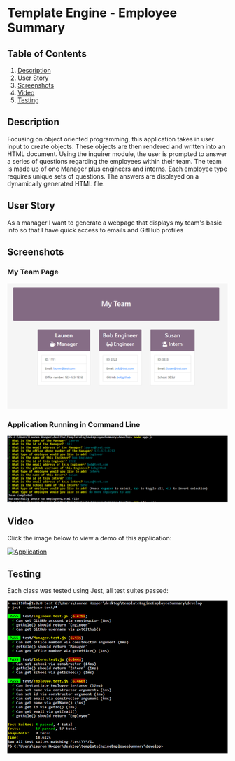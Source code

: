# Template Engine - Employee Summary
## Table of Contents
1. [Description](#description)
2. [User Story](#userstory)
3. [Screenshots](#screenshots)
4. [Video](#video)    
5. [Testing](#testing)

## Description
Focusing on object oriented programming, this application takes in user input to create objects. These objects are then rendered and written into an HTML document. Using the inquirer module, the user is prompted to answer a series of questions regarding the employees within their team. The team is made up of one Manager plus engineers and interns. Each employee type requires unique sets of questions. The answers are displayed on a dynamically generated HTML file.

## User Story
As a manager
I want to generate a webpage that displays my team's basic info
so that I have quick access to emails and GitHub profiles

## Screenshots

### My Team Page

![Screenshot Main Page](https://github.com/lhooper921/templateEngineEmployeeSummary/blob/master/Assets/Capture.PNG)

### Application Running in Command Line

![Screenshot Command Line](https://github.com/lhooper921/templateEngineEmployeeSummary/blob/master/Assets/Capture2.PNG)




## Video
Click the image below to view a demo of this application:

[![Application](http://img.youtube.com/vi/_4vXYL8dtY0/0.jpg)](http://www.youtube.com/watch?v=_4vXYL8dtY0 "Employee Summary Video Capture")

## Testing
Each class was tested using Jest, all test suites passed:

![Screenshot Tests](https://github.com/lhooper921/templateEngineEmployeeSummary/blob/master/Assets/tests.PNG)
